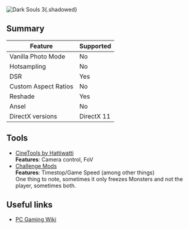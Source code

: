 ![Dark Souls 3](Images\DarkSouls3.jpg "Shot by Natty Dread"){.shadowed}

## Summary

Feature | Supported
--|--
Vanilla Photo Mode | No
Hotsampling | No
DSR | Yes
Custom Aspect Ratios | No
Reshade | Yes
Ansel | No
DirectX versions | DirectX 11
 
## Tools

* [CineTools by Hattiwatti](https://mega.nz/#!8Jg2TSjA!agNohvMiOD8xhv_IHiI21Af9J39FA8bAOIUOsQYzb-M)  
**Features**: Camera control, FoV
* [Challenge Mods](https://www.nexusmods.com/darksouls3/mods/136)  
**Features**: Timestop/Game Speed (among other things)  
One thing to note, sometimes it only freezes Monsters and not the player, sometimes both.

## Useful links

* [PC Gaming Wiki](https://pcgamingwiki.com/wiki/Dark_Souls_III)